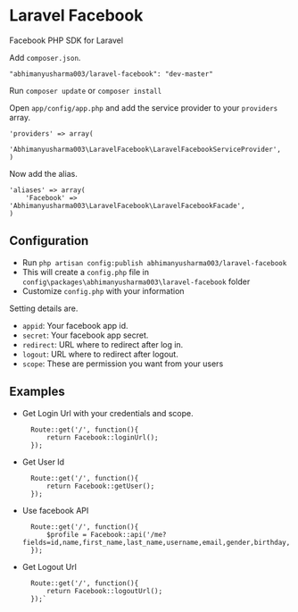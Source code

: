 # Laravel Facebook

Facebook PHP SDK for Laravel

Add  `composer.json`.

    "abhimanyusharma003/laravel-facebook": "dev-master"
    
Run `composer update` or `composer install `

Open `app/config/app.php` and add the service provider to your `providers` array.

    'providers' => array(
        'Abhimanyusharma003\LaravelFacebook\LaravelFacebookServiceProvider',
    )

Now add the alias.

    'aliases' => array(
        'Facebook' =>   'Abhimanyusharma003\LaravelFacebook\LaravelFacebookFacade',
    )


## Configuration

- Run `php artisan config:publish abhimanyusharma003/laravel-facebook`
- This will create a `config.php` file in `config\packages\abhimanyusharma003\laravel-facebook` folder
- Customize `config.php` with your information


Setting details are.

- `appid`: Your facebook app id.
- `secret`: Your facebook app secret.
- `redirect`: URL where to redirect after log in.
- `logout`: URL where to redirect after logout.
- `scope`: These are permission you want from your users

    

## Examples

* Get Login Url with your credentials and scope.

    	Route::get('/', function(){
    		return Facebook::loginUrl();
    	});

* Get User Id
	
    	Route::get('/', function(){
    		return Facebook::getUser();
    	});

* Use facebook API

    	Route::get('/', function(){
    		$profile = Facebook::api('/me?fields=id,name,first_name,last_name,username,email,gender,birthday,hometown,location,picture.width(100)');
    	});
    
* Get Logout Url

		Route::get('/', function(){
    		return Facebook::logoutUrl();
    	});`
